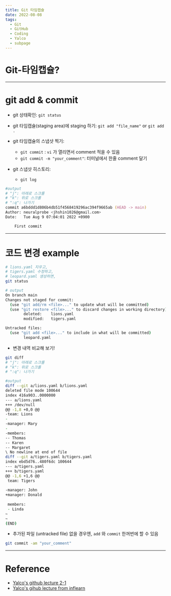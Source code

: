 ```yaml
---
title: Git 타임캡슐
date: 2022-08-08
tags:
  - Git
  - GitHub
  - Coding
  - Yalco
  - subpage
---
```


# Git-타임캡슐?

---
# git add & commit

- git 상태확인: `git status`

- git 타임캡슐(staging area)에 staging 하기: `git add "file_name"` or `git add .`

- git 타임캡슐의 스냅샷 찍기:
	- `git commit` : `vi` 가 열리면서 comment 적을 수 있음
	- `git commit -m "your_comment"`: 터미널에서 한줄 comment 달기

- git 스냅샷 히스토리:
	- `git log`

```zsh
#output
# "j": 아래로 스크롤
# "k": 위로 스크롤
# ":q": 나가기
commit a6bddd1d806b4db51f4568419296ac394f9665ab (HEAD -> main)
Author: neuralprobe <jhshin1026@gmail.com>
Date:   Tue Aug 9 07:04:01 2022 +0900

	First commit
```

---
# 코드 변경 example

```zsh
# lions.yaml 지우고,
# tigers.yaml 수정하고,
# leopard.yaml 생성하면,
git status

# output
On branch main
Changes not staged for commit:
  (use "git add/rm <file>..." to update what will be committed)
  (use "git restore <file>..." to discard changes in working directory)
        deleted:    lions.yaml
        modified:   tigers.yaml

Untracked files:
  (use "git add <file>..." to include in what will be committed)
        leopard.yaml
```

- 변경 내역 비교해 보기!

```zsh
git diff
# "j": 아래로 스크롤
# "k": 위로 스크롤
# ":q": 나가기

#output
diff --git a/lions.yaml b/lions.yaml
deleted file mode 100644
index 416a903..0000000
--- a/lions.yaml
+++ /dev/null
@@ -1,8 +0,0 @@
-team: Lions
-
-manager: Mary
-
-members:
-- Thomas
-- Karen
-- Margaret
\ No newline at end of file
diff --git a/tigers.yaml b/tigers.yaml
index ebd5d76..480f6dc 100644
--- a/tigers.yaml
+++ b/tigers.yaml
@@ -1,6 +1,6 @@
 team: Tigers
 
-manager: John
+manager: Donald
 
 members:
 - Linda
~
~
(END)
```

- 추가된 파일 (untracked file) 없을 경우엔, `add` 와 `commit` 한꺼번에 할 수 있음

```zsh
git commit -am "your_comment"
```

---

# Reference

- [Yalco's github lecture 2-1](https://www.yalco.kr/@git-github/2-1/)
- [Yalco's gihub lecture from inflearn](https://www.inflearn.com/course/%EC%A0%9C%EB%8C%80%EB%A1%9C-%ED%8C%8C%EB%8A%94-%EA%B9%83/dashboard)
